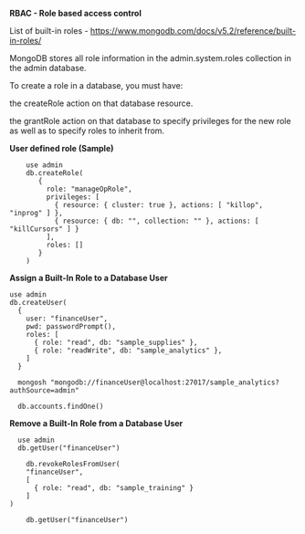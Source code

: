 **RBAC - Role based access control**

List of built-in roles - https://www.mongodb.com/docs/v5.2/reference/built-in-roles/

MongoDB stores all role information in the admin.system.roles collection in the admin database.


To create a role in a database, you must have:

the createRole action on that database resource.

the grantRole action on that database to specify privileges for the new role as well as to specify roles to inherit from.

**User defined role (Sample)**

        use admin
        db.createRole(
           {
             role: "manageOpRole", 
             privileges: [
               { resource: { cluster: true }, actions: [ "killop", "inprog" ] },
               { resource: { db: "", collection: "" }, actions: [ "killCursors" ] }
             ],
             roles: []
           }
        )


**Assign a Built-In Role to a Database User**

    use admin
    db.createUser(
      {
        user: "financeUser",
        pwd: passwordPrompt(),        
        roles: [
          { role: "read", db: "sample_supplies" },
          { role: "readWrite", db: "sample_analytics" },
        ]
      }

      mongosh "mongodb://financeUser@localhost:27017/sample_analytics?authSource=admin"

      db.accounts.findOne()

**Remove a Built-In Role from a Database User**

      use admin
      db.getUser("financeUser")
    
        db.revokeRolesFromUser(
        "financeUser",
        [
          { role: "read", db: "sample_training" }
        ]
    )

        db.getUser("financeUser")
